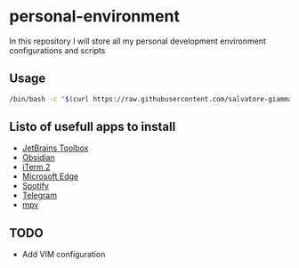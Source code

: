 # personal-environment
In this repository I will store all my personal development environment configurations and scripts

## Usage
```bash
/bin/bash -c "$(curl https://raw.githubusercontent.com/salvatore-giammanco/personal-environment/main/setup.sh)"
```

## Listo of usefull apps to install

- [JetBrains Toolbox](https://www.jetbrains.com/toolbox-app/)
- [Obsidian](https://obsidian.md/)
- [iTerm 2](https://iterm2.com/)
- [Microsoft Edge](https://www.microsoft.com/en-us/edge/download)
- [Spotify](https://www.spotify.com/it/download/other/)
- [Telegram](https://desktop.telegram.org/)
- [mpv](https://laboratory.stolendata.net/~djinn/mpv_osx/)

## TODO

- Add VIM configuration
